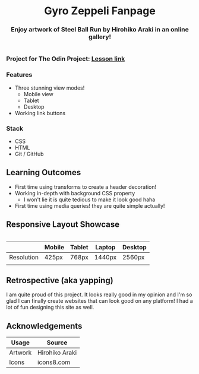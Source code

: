 <h1 align="center">Gyro Zeppeli Fanpage</h1>
<h3 align="center">Enjoy artwork of Steel Ball Run by Hirohiko Araki in an online gallery!</h3>

<img width="" alt="" src="./project-images/desktop-2560.png">

### Project for The Odin Project: [Lesson link](https://www.theodinproject.com/lessons/node-path-advanced-html-and-css-homepage)

### Features

-   Three stunning view modes!
    -   Mobile view
    -   Tablet
    -   Desktop
-   Working link buttons

### Stack

-   CSS
-   HTML
-   Git / GitHub

## Learning Outcomes

-   First time using transforms to create a header decoration!
-   Working in-depth with background CSS property
    -   I won't lie it is quite tedious to make it look good haha
-   First time using media queries! they are quite simple actually!

## Responsive Layout Showcase

<img width="" alt="" src="./project-images/responsive-demo.gif">

|   | Mobile | Tablet | Laptop  | Desktop  |
| - |  ----- |  ----- |  ------ |  ------- |
| Resolution | 425px  | 768px  | 1440px  | 2560px   |
|      | <img width="" alt="" src="./project-images/mobile-425.png"> | <img width="" alt="" src="./project-images/tablet-768.png"> | <img width="" alt="" src="./project-images/laptop-1440.png"> | <img width="" alt="" src="./project-images/desktop-2560.png"> |

## Retrospective (aka yapping)

I am quite proud of this project. It looks really good in my opinion and I'm so glad I can finally create websites that can look good on any platform! I had a lot of fun designing this site as well.

## Acknowledgements

| Usage   | Source   |
| ------- | -------------- |
| Artwork | Hirohiko Araki |
| Icons   | icons8.com     |
